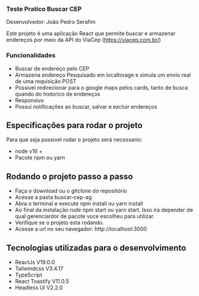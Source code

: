 ### Teste Pratico Buscar CEP

Desenvolvedor: João Pedro Serafim

Este projeto é uma aplicação React que permite buscar e armazenar endereços por meio da API do ViaCep (https://viacep.com.br/)

### Funcionalidades

- Buscar de endereço pelo CEP
- Armazena endereço Pesquisado em localtorage  e simula um envio real de uma requisição POST
- Possivel redirecionar para o google maps pelos cards, tanto de busca quando do historico de endereços
- Responsivo
- Possui notificações ao buscar, salvar e excluir endereços

## Especificações para rodar o projeto

Para que seja possivel rodar o projeto será necessario:

- node v16 +
- Pacote npm ou yarn

## Rodando o projeto passo a passo

- Faça o download ou o gitclone do repositório
- Acesse a pasta buscar-cep-ag
- Abra o terminal e execute npm install ou yarn install
- Ao final da instalação rode npm start ou yarn start. Isso ira depender de qual gerenciardor de pacote voce escolheu para utilizar.
- Verifique se o projeto esta rodando.
- Acesse a url no seu navegador: http://localhost:3000

## Tecnologias utilizadas para o desenvolvimento
- ReactJs V19.0.0
- Tailwindcss V3.4.17
- TypeScript 
- React Toastify V11.0.5
- Headless UI V2.2.0
